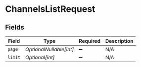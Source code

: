 # ChannelsListRequest


## Fields

| Field                   | Type                    | Required                | Description             |
| ----------------------- | ----------------------- | ----------------------- | ----------------------- |
| `page`                  | *OptionalNullable[int]* | :heavy_minus_sign:      | N/A                     |
| `limit`                 | *Optional[int]*         | :heavy_minus_sign:      | N/A                     |